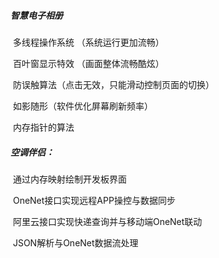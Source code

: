 ##### 智慧电子相册

​	多线程操作系统 （系统运行更加流畅）

​	百叶窗显示特效   （画面整体流畅酷炫）

​	防误触算法（点击无效，只能滑动控制页面的切换）

​	如影随形（软件优化屏幕刷新频率）

​	内存指针的算法



##### 空调伴侣：

​	通过内存映射绘制开发板界面

​	OneNet接口实现远程APP操控与数据同步

​	阿里云接口实现快递查询并与移动端OneNet联动

​	JSON解析与OneNet数据流处理